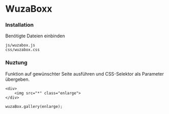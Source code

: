 
WuzaBoxx
=================================

### Installation
Benötigte Dateien einbinden

    js/wuzabox.js  
    css/wuzabox.css


### Nuztung

Funktion auf gewünschter Seite ausführen und CSS-Selektor als Parameter übergeben.
    
    <div>
        <img src="*" class="enlarge">
    </div>
    
    wuzaBox.gallery(enlarge);
